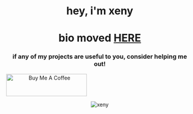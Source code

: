 <h1 align="center">hey, i'm xeny</h1>

<h1 align="center">bio moved <a href="https://xeny.uk">HERE<a></h1>

<h3 align="center">if any of my projects are useful to you, consider helping me out!</h3>
<a align="center" href="https://www.buymeacoffee.com/xenyths" target="_blank"><img src="https://cdn.buymeacoffee.com/buttons/v2/default-yellow.png" alt="Buy Me A Coffee" style="height: 60px !important;width: 217px !important;" ></a>

<p align="center"> <img src="https://gpvc.arturio.dev/1x6" alt="xeny" /> </p>
